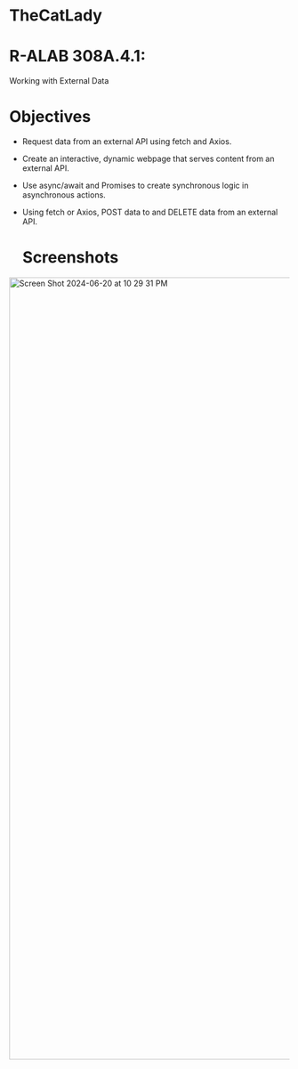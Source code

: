 # TheCatLady

# R-ALAB 308A.4.1: 
Working with External Data

# Objectives
- Request data from an external API using fetch and Axios.
- Create an interactive, dynamic webpage that serves content from an external API.
- Use async/await and Promises to create synchronous logic in asynchronous actions.
- Using fetch or Axios, POST data to and DELETE data from an external API.

  # Screenshots
<img width="1406" alt="Screen Shot 2024-06-20 at 10 29 31 PM" src="https://github.com/R-LaRoi/TheCatLady/assets/114012059/27930b62-26c6-4408-bcf1-ad6292886f84">
